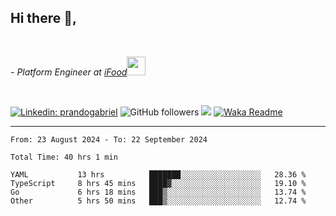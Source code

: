 <h2>Hi there  👋,</h2> </br>

<p><em>- Platform Engineer at <a href="https://www.ifood.com.br/">iFood</a><img src="https://media.giphy.com/media/WUlplcMpOCEmTGBtBW/giphy.gif" width="30"> 
</em></p></br>


[![Linkedin: prandogabriel](https://img.shields.io/badge/-prandogabriel-blue?style=flat-square&logo=Linkedin&logoColor=white&link=https://www.linkedin.com/in/prandogabriel/)](https://www.linkedin.com/in/prandogabriel)
![GitHub followers](https://img.shields.io/github/followers/prandogabriel?label=Follow&style=social)
![](https://visitor-badge.glitch.me/badge?page_id=prandogabriel.prandogabriel)
[![Waka Readme](https://github.com/prandogabriel/prandogabriel/actions/workflows/update-stats.yml.yml/badge.svg)](https://github.com/prandogabriel/prandogabriel/actions/workflows/update-stats.yml.yml)

---

<!--START_SECTION:waka-->

```golang
From: 23 August 2024 - To: 22 September 2024

Total Time: 40 hrs 1 min

YAML           13 hrs          ███████░░░░░░░░░░░░░░░░░░   28.36 %
TypeScript     8 hrs 45 mins   ████▓░░░░░░░░░░░░░░░░░░░░   19.10 %
Go             6 hrs 18 mins   ███▒░░░░░░░░░░░░░░░░░░░░░   13.74 %
Other          5 hrs 50 mins   ███▒░░░░░░░░░░░░░░░░░░░░░   12.74 %
```

<!--END_SECTION:waka-->
